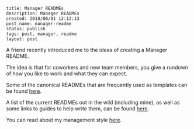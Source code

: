 ```
title: Manager READMEs
description: Manager READMEs
created: 2018/06/01 12:12:13
post_name: manager-readme
status: publish
tags: post, manager, readme
layout: post
```

A friend recently introduced me to the ideas of creating a Manager README.

The idea is that for coworkers and new team members, you give a rundown of how you like to work and what they can expect.

Some of the canonical READMEs that are frequently used as templates can be found [here](https://hackernoon.com/12-manager-readmes-from-silicon-valleys-top-tech-companies-26588a660afe).

A list of the current READMEs out in the wild (including mine), as well as some links to guides to help write them, can be found [here](https://svnk.github.io/manager-READMEs/).

You can read about my management style [here](https://github.com/duereg/manager-readme).
